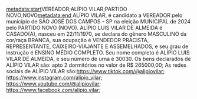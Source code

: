 <metadata:start>VEREADOR;ALÍPIO VILAR;PARTIDO NOVO;NOVO<metadata:end>
ALÍPIO VILAR, é candidato a VEREADOR pelo município de SÃO JOSÉ DOS CAMPOS - SP na eleição MUNICIPAL de 2024 pelo PARTIDO NOVO (NOVO). ALÍPIO LUIS VILAR DE ALMEIDA é CASADO(A), nasceu em 22/11/1970, se declara do gênero MASCULINO da cor/raça BRANCA, sua ocupação é VENDEDOR PRACISTA, REPRESENTANTE, CAIXEIRO-VIAJANTE E ASSEMELHADOS, e seu grau de instrução é ENSINO MÉDIO COMPLETO. Seu nome completo é ALÍPIO LUIS VILAR DE ALMEIDA, e seu número de urna é 30030.
Os bens declarados de ALÍPIO VILAR são: apto 2 dormitórios no valor de R$ 265000,00; 
As redes sociais de ALÍPIO VILAR são:https://www.tiktok.com/@alipiovilar; https://www.instagram.com/alipio_vilar; https://www.youtube.com/@alipiovilar; https://www.facebook.com/alipio.vilar;